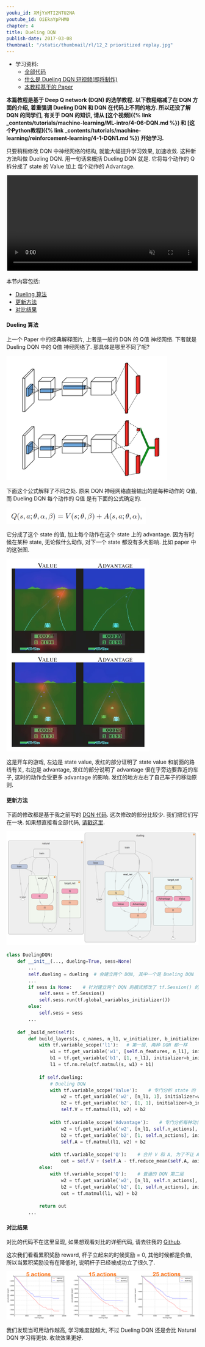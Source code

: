 ```yaml
---
youku_id: XMjYxMTI2NTU2NA
youtube_id: OiEkaYpPHM0
chapter: 4
title: Dueling DQN
publish-date: 2017-03-08
thumbnail: "/static/thumbnail/rl/12_2 prioritized replay.jpg"
---
```


* 学习资料:
  * [全部代码](https://github.com/MorvanZhou/tutorials/tree/master/Reinforcement_learning_TUT/5.3_Dueling_DQN)
  * [什么是 Dueling DQN 短视频(即将制作)](#)
  * [本教程基于的 Paper](https://arxiv.org/abs/1511.06581)


**本篇教程是基于 Deep Q network (DQN) 的选学教程.
以下教程缩减了在 DQN 方面的介绍, 着重强调 Dueling DQN 和 DQN 在代码上不同的地方.
所以还没了解 DQN 的同学们, 有关于 DQN 的知识,
请从 [这个视频]({% link _contents/tutorials/machine-learning/ML-intro/4-06-DQN.md %})
和 [这个Python教程]({% link _contents/tutorials/machine-learning/reinforcement-learning/4-1-DQN1.md %}) 开始学习.**

只要稍稍修改 DQN 中神经网络的结构, 就能大幅提升学习效果, 加速收敛. 这种新方法叫做
Dueling DQN. 用一句话来概括 Dueling DQN 就是. 它将每个动作的 Q 拆分成了 state 的 Value
加上 每个动作的 Advantage.

<div align="center">
<video width="500" controls loop autoplay muted>
  <source src="/static/results/rl/Pendulum DQN.mp4" type="video/mp4">
  Your browser does not support HTML5 video.
</video>
</div>


本节内容包括:

* [Dueling 算法](#algorithm)
* [更新方法](#learn)
* [对比结果](#result)


<h4 class="tut-h4-pad" id="algorithm">Dueling 算法</h4>

上一个 Paper 中的经典解释图片, 上者是一般的 DQN 的 Q值 神经网络.
下者就是 Dueling DQN 中的 Q值 神经网络了. 那具体是哪里不同了呢?

<img class="course-image" src="/static/results/rl/4-7-1.png">

下面这个公式解释了不同之处. 原来 DQN 神经网络直接输出的是每种动作的 Q值,
而 Dueling DQN 每个动作的 Q值 是有下面的公式确定的.

<img class="course-image" src="/static/results/rl/4-7-2.png">

它分成了这个 state 的值, 加上每个动作在这个 state 上的 advantage.
因为有时候在某种 state, 无论做什么动作, 对下一个 state 都没有多大影响. 比如 paper 中的这张图.


<img class="course-image" src="/static/results/rl/4-7-3.png">

这是开车的游戏, 左边是 state value, 发红的部分证明了 state value 和前面的路线有关,
右边是 advantage, 发红的部分说明了 advantage 很在乎旁边要靠近的车子, 这时的动作会受更多
advantage 的影响. 发红的地方左右了自己车子的移动原则.






<h4 class="tut-h4-pad" id="learn">更新方法</h4>

下面的修改都是基于我之前写的 [DQN 代码](https://github.com/MorvanZhou/tutorials/blob/master/Reinforcement_learning_TUT/5_Deep_Q_Network/RL_brain.py).
这次修改的部分比较少. 我们把它们写在一块. 如果想直接看全部代码, [请戳这里](https://github.com/MorvanZhou/tutorials/tree/master/Reinforcement_learning_TUT/5.3_Dueling_DQN).

<a href="/static/results/rl/4-7-4.png">
<img class="course-image" src="/static/results/rl/4-7-4.png">
</a>

```python
class DuelingDQN:
    def __init__(..., dueling=True, sess=None)
        ...
        self.dueling = dueling  # 会建立两个 DQN, 其中一个是 Dueling DQN
        ...
        if sess is None:    # 针对建立两个 DQN 的模式修改了 tf.Session() 的建立方式
            self.sess = tf.Session()
            self.sess.run(tf.global_variables_initializer())
        else:
            self.sess = sess
        ...

    def _build_net(self):
        def build_layers(s, c_names, n_l1, w_initializer, b_initializer):
            with tf.variable_scope('l1'):   # 第一层, 两种 DQN 都一样
                w1 = tf.get_variable('w1', [self.n_features, n_l1], initializer=w_initializer, collections=c_names)
                b1 = tf.get_variable('b1', [1, n_l1], initializer=b_initializer, collections=c_names)
                l1 = tf.nn.relu(tf.matmul(s, w1) + b1)

            if self.dueling:
                # Dueling DQN
                with tf.variable_scope('Value'):    # 专门分析 state 的 Value
                    w2 = tf.get_variable('w2', [n_l1, 1], initializer=w_initializer, collections=c_names)
                    b2 = tf.get_variable('b2', [1, 1], initializer=b_initializer, collections=c_names)
                    self.V = tf.matmul(l1, w2) + b2

                with tf.variable_scope('Advantage'):    # 专门分析每种动作的 Advantage
                    w2 = tf.get_variable('w2', [n_l1, self.n_actions], initializer=w_initializer, collections=c_names)
                    b2 = tf.get_variable('b2', [1, self.n_actions], initializer=b_initializer, collections=c_names)
                    self.A = tf.matmul(l1, w2) + b2

                with tf.variable_scope('Q'):    # 合并 V 和 A, 为了不让 A 直接学成了 Q, 我们减掉了 A 的均值
                    out = self.V + (self.A - tf.reduce_mean(self.A, axis=1, keep_dims=True))     # Q = V(s) + A(s,a)
            else:
                with tf.variable_scope('Q'):    # 普通的 DQN 第二层
                    w2 = tf.get_variable('w2', [n_l1, self.n_actions], initializer=w_initializer, collections=c_names)
                    b2 = tf.get_variable('b2', [1, self.n_actions], initializer=b_initializer, collections=c_names)
                    out = tf.matmul(l1, w2) + b2

            return out
        ...
```

<h4 class="tut-h4-pad" id="result">对比结果</h4>

对比的代码不在这里呈现, 如果想观看对比的详细代码, 请去往我的 [Github](https://github.com/MorvanZhou/tutorials/blob/master/Reinforcement_learning_TUT/5.3_Dueling_DQN/run_Pendulum.py).

这次我们看看累积奖励 reward, 杆子立起来的时候奖励 = 0, 其他时候都是负值,
所以当累积奖励没有在降低时, 说明杆子已经被成功立了很久了.

<a href="/static/results/rl/4-7-5.png">
<img class="course-image" src="/static/results/rl/4-7-5.png">
</a>

我们发现当可用动作越高, 学习难度就越大, 不过 Dueling DQN 还是会比 Natural DQN 学习得更快. 收敛效果更好.

